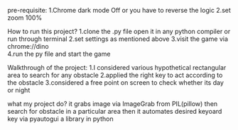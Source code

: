 pre-requisite: 
1.Chrome dark mode Off or you have to reverse the logic 
2.set zoom 100%

How to run this project? 
1.clone the .py file open it in any python compiler or run through terminal 
2.set settings as mentioned above 
3.visit the game via chrome://dino  
4.run the py file and start the game

Walkthrough of the project: 
1.I considered various hypothetical rectangular area to search for any obstacle 
2.applied the right key to act according to the obstacle 
3.considered a free point on screen to check whether its day or night

what my project do? 
it grabs image via ImageGrab from PIL(pillow) then search for obstacle in a particular area then it automates desired keyoard key via pyautogui a library in python

